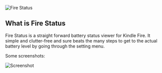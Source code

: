 ![Fire Status](https://github.com/seymores/fire-status/raw/master/res/drawable/icon.png)


What is Fire Status
-------------------------

Fire Status is a straight forward battery status viewer for Kindle Fire. It simple and clutter-free and sure beats the many steps to get to the actual battery level by going through the setting menu.

Some screenshots:

![Screenshot](https://github.com/seymores/Fire-Status/raw/master/screenshots/screenshot.jpg)
